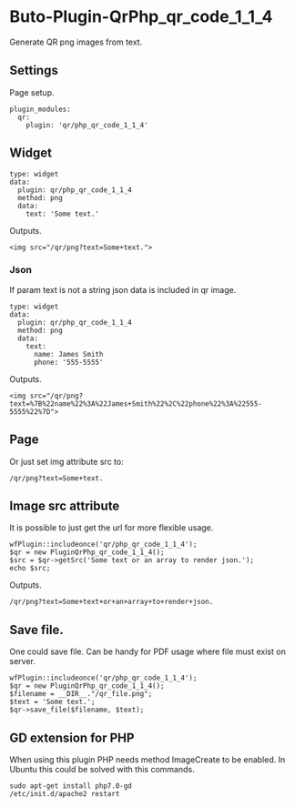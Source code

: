 # Buto-Plugin-QrPhp_qr_code_1_1_4

Generate QR png images from text.


## Settings

Page setup.
```
plugin_modules:
  qr:
    plugin: 'qr/php_qr_code_1_1_4'
```

## Widget

```
type: widget
data:
  plugin: qr/php_qr_code_1_1_4
  method: png
  data:
    text: 'Some text.'
```

Outputs.

```
<img src="/qr/png?text=Some+text.">
```

### Json 

If param text is not a string json data is included in qr image.

```
type: widget
data:
  plugin: qr/php_qr_code_1_1_4
  method: png
  data:
    text:
      name: James Smith
      phone: '555-5555'
```

Outputs.

```
<img src="/qr/png?text=%7B%22name%22%3A%22James+Smith%22%2C%22phone%22%3A%22555-5555%22%7D">
```


## Page

Or just set img attribute src to:

```
/qr/png?text=Some+text.
```


## Image src attribute

It is possible to just get the url for more flexible usage.

```
wfPlugin::includeonce('qr/php_qr_code_1_1_4');
$qr = new PluginQrPhp_qr_code_1_1_4();
$src = $qr->getSrc('Some text or an array to render json.');
echo $src;
```

Outputs.

```
/qr/png?text=Some+text+or+an+array+to+render+json.
```

## Save file.

One could save file. Can be handy for PDF usage where file must exist on server.

```
wfPlugin::includeonce('qr/php_qr_code_1_1_4');
$qr = new PluginQrPhp_qr_code_1_1_4();
$filename = __DIR__."/qr_file.png";
$text = 'Some text.';
$qr->save_file($filename, $text);
```


## GD extension for PHP
When using this plugin PHP needs method ImageCreate to be enabled. In Ubuntu this could be solved with this commands.
```
sudo apt-get install php7.0-gd
/etc/init.d/apache2 restart
```
